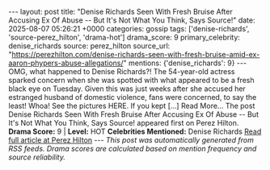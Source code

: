 --- layout: post title: "Denise Richards Seen With Fresh Bruise After Accusing Ex Of Abuse -- But It's Not What You Think, Says Source!" date: 2025-08-07 05:26:21 +0000 categories: gossip tags: ['denise-richards', 'source-perez_hilton', 'drama-hot'] drama_score: 9 primary_celebrity: denise_richards source: perez_hilton source_url: "https://perezhilton.com/denise-richards-seen-with-fresh-bruise-amid-ex-aaron-phypers-abuse-allegations/" mentions: {'denise_richards': 9} --- OMG, what happened to Denise Richards?! The 54-year-old actress sparked concern when she was spotted with what appeared to be a fresh black eye on Tuesday. Given this was just weeks after she accused her estranged husband of domestic violence, fans were concerned, to say the least! Whoa! See the pictures HERE. If you kept [...] Read More... The post Denise Richards Seen With Fresh Bruise After Accusing Ex Of Abuse -- But It's Not What You Think, Says Source! appeared first on Perez Hilton. **Drama Score:** 9 | **Level:** HOT **Celebrities Mentioned:** Denise Richards [Read full article at Perez Hilton](https://perezhilton.com/denise-richards-seen-with-fresh-bruise-amid-ex-aaron-phypers-abuse-allegations/) --- *This post was automatically generated from RSS feeds. Drama scores are calculated based on mention frequency and source reliability.*